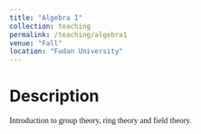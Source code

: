 ```yaml
---
title: "Algebra I"
collection: teaching
permalink: /teaching/algebra1
venue: "Fall"
location: "Fudan University"
---
```


Description
===
<font face="Times New Roman">Introduction to group theory, ring theory and field theory. </font>
